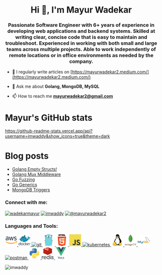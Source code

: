 <h1 align="center">Hi 👋, I'm Mayur Wadekar</h1>
<h3 align="center">Passionate Software Engineer with 6+ years of experience in developing web applications and backend systems. Skilled at writing clear, concise code that is easy to maintain and troubleshoot. Experienced in working with both small and large teams across multiple projects. Able to work independently of remote locations or in office environments as needed by the company.</h3>

- 📝 I regularly write articles on [https://mayurwadekar2.medium.com/](https://mayurwadekar2.medium.com/)

- 💬 Ask me about **Golang, MongoDB, MySQL**

- 📫 How to reach me **mayurwadekar2@gmail.com**

# Mayur's GitHub stats
https://github-readme-stats.vercel.app/api?username=imwaddy&show_icons=true&theme=dark

# Blog posts
<!-- BLOG-POST-LIST:START -->
- [Golang Empty Structs!](https://towardsdev.com/golang-empty-structs-c9942f3547b3?source=rss-7b5c85b8125------2)
- [Golang Mux Middleware](https://towardsdev.com/golang-mux-middleware-db36981675db?source=rss-7b5c85b8125------2)
- [Go Fuzzing](https://towardsdev.com/go-fuzzing-5dcd507f7d7?source=rss-7b5c85b8125------2)
- [Go Generics](https://towardsdev.com/go-generics-21e063aface0?source=rss-7b5c85b8125------2)
- [MongoDB Triggers](https://mayurwadekar2.medium.com/mongodb-triggers-e29fbf5dbc67?source=rss-7b5c85b8125------2)
<!-- BLOG-POST-LIST:END -->

<h3 align="left">Connect with me:</h3>
<p align="left">
<a href="https://twitter.com/wadekarmayur" target="blank"><img align="center" src="https://raw.githubusercontent.com/rahuldkjain/github-profile-readme-generator/master/src/images/icons/Social/twitter.svg" alt="wadekarmayur" height="30" width="40" /></a>
<a href="https://linkedin.com/in/mayur-wadekar-3a022612b" target="blank"><img align="center" src="https://raw.githubusercontent.com/rahuldkjain/github-profile-readme-generator/master/src/images/icons/Social/linked-in-alt.svg" alt="imwaddy" height="30" width="40" /></a>
<a href="https://medium.com/@mayurwadekar2" target="blank"><img align="center" src="https://raw.githubusercontent.com/rahuldkjain/github-profile-readme-generator/master/src/images/icons/Social/medium.svg" alt="@mayurwadekar2" height="30" width="40" /></a>
</p>

<h3 align="left">Languages and Tools:</h3>
<p align="left"> <a href="https://aws.amazon.com" target="_blank" rel="noreferrer"> <img src="https://raw.githubusercontent.com/devicons/devicon/master/icons/amazonwebservices/amazonwebservices-original-wordmark.svg" alt="aws" width="40" height="40"/> </a> <a href="https://www.docker.com/" target="_blank" rel="noreferrer"> <img src="https://raw.githubusercontent.com/devicons/devicon/master/icons/docker/docker-original-wordmark.svg" alt="docker" width="40" height="40"/> </a> <a href="https://git-scm.com/" target="_blank" rel="noreferrer"> <img src="https://www.vectorlogo.zone/logos/git-scm/git-scm-icon.svg" alt="git" width="40" height="40"/> </a> <a href="https://golang.org" target="_blank" rel="noreferrer"> <img src="https://raw.githubusercontent.com/devicons/devicon/master/icons/go/go-original.svg" alt="go" width="40" height="40"/> </a> <a href="https://www.w3.org/html/" target="_blank" rel="noreferrer"> <img src="https://raw.githubusercontent.com/devicons/devicon/master/icons/html5/html5-original-wordmark.svg" alt="html5" width="40" height="40"/> </a> <a href="https://developer.mozilla.org/en-US/docs/Web/JavaScript" target="_blank" rel="noreferrer"> <img src="https://raw.githubusercontent.com/devicons/devicon/master/icons/javascript/javascript-original.svg" alt="javascript" width="40" height="40"/> </a> <a href="https://kubernetes.io" target="_blank" rel="noreferrer"> <img src="https://www.vectorlogo.zone/logos/kubernetes/kubernetes-icon.svg" alt="kubernetes" width="40" height="40"/> </a> <a href="https://www.linux.org/" target="_blank" rel="noreferrer"> <img src="https://raw.githubusercontent.com/devicons/devicon/master/icons/linux/linux-original.svg" alt="linux" width="40" height="40"/> </a> <a href="https://www.mongodb.com/" target="_blank" rel="noreferrer"> <img src="https://raw.githubusercontent.com/devicons/devicon/master/icons/mongodb/mongodb-original-wordmark.svg" alt="mongodb" width="40" height="40"/> </a> <a href="https://www.mysql.com/" target="_blank" rel="noreferrer"> <img src="https://raw.githubusercontent.com/devicons/devicon/master/icons/mysql/mysql-original-wordmark.svg" alt="mysql" width="40" height="40"/> </a> <a href="https://postman.com" target="_blank" rel="noreferrer"> <img src="https://www.vectorlogo.zone/logos/getpostman/getpostman-icon.svg" alt="postman" width="40" height="40"/> </a> <a href="https://www.python.org" target="_blank" rel="noreferrer"> <img src="https://raw.githubusercontent.com/devicons/devicon/master/icons/python/python-original.svg" alt="python" width="40" height="40"/> </a> <a href="https://redis.io" target="_blank" rel="noreferrer"> <img src="https://raw.githubusercontent.com/devicons/devicon/master/icons/redis/redis-original-wordmark.svg" alt="redis" width="40" height="40"/> </a> <a href="https://vuejs.org/" target="_blank" rel="noreferrer"> <img src="https://raw.githubusercontent.com/devicons/devicon/master/icons/vuejs/vuejs-original-wordmark.svg" alt="vuejs" width="40" height="40"/> </a> </p>

<p><img align="center" src="https://github-readme-stats.vercel.app/api/top-langs?username=imwaddy&show_icons=true&locale=en&layout=compact" alt="imwaddy" /></p>
